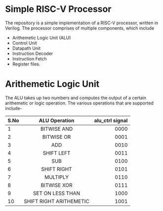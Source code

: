 # Simple RISC-V Processor

The repository is a simple implementation of a RISC-V processor, written in Verilog. 
The processor comprises of multiple components, which include

+ Arithemetic Logic Unit (ALU)
+ Control Unit
+ Datapath Unit
+ Instruction Decoder
+ Instruction Fetch
+ Register files.

# Arithemetic Logic Unit
<p> The ALU takes up two numbers and computes the output of a certain arithemetic or logic operation. The various operations that are supported include-
  
| S.No |  ALU Operation  | alu_ctrl signal |
|:-----|:---------------:|----------------:|
| 1 | BITWISE AND | 0000 |
| 2 | BITWISE OR | 0001  |
| 3 | ADD | 0010 |
| 4 | SHIFT LEFT | 0011 |
| 5 | SUB | 0100 |
| 6 | SHIFT RIGHT | 0101 |
| 7 | MULTIPLY | 0110 |
| 8 | BITWISE XOR | 0111 |
| 9 | SET ON LESS THAN | 1000 |
| 10 | SHIFT RIGHT ARITHEMETIC | 1001 |
